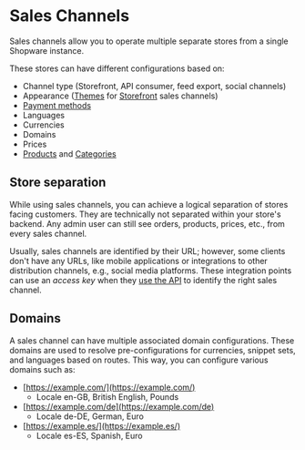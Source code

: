 # Sales Channels

Sales channels allow you to operate multiple separate stores from a single Shopware instance.

These stores can have different configurations based on:

* Channel type \(Storefront, API consumer, feed export, social channels\)
* Appearance \([Themes](../../../guides/plugins/themes/theme-base-guide) for [Storefront](../../../concepts/framework/architecture/storefront-concept) sales channels\)
* [Payment methods](../checkout-concept/payments)
* Languages
* Currencies
* Domains
* Prices
* [Products](products) and [Categories](categories)

## Store separation

While using sales channels, you can achieve a logical separation of stores facing customers. They are technically not separated within your store's backend. Any admin user can still see orders, products, prices, etc., from every sales channel.

Usually, sales channels are identified by their URL; however, some clients don't have any URLs, like mobile applications or integrations to other distribution channels, e.g., social media platforms. These integration points can use an *access key* when they [use the API](../../../guides/integrations-api/) to identify the right sales channel.

## Domains

A sales channel can have multiple associated domain configurations. These domains are used to resolve pre-configurations for currencies, snippet sets, and languages based on routes. This way, you can configure various domains such as:
<!-- markdown-link-check-disable -->
* [https://example.com/](https://example.com/)
  * Locale en-GB, British English, Pounds
* [https://example.com/de](https://example.com/de)
  * Locale de-DE, German, Euro
* [https://example.es/](https://example.es/)
  * Locale es-ES, Spanish, Euro
<!-- markdown-link-check-enable -->
